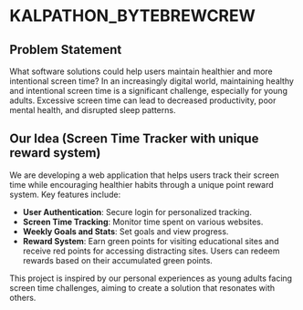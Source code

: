 # KALPATHON_BYTEBREWCREW
## Problem Statement

What software solutions could help users maintain healthier and more intentional screen time?
In an increasingly digital world, maintaining healthy and intentional screen time is a significant challenge, especially for young adults. Excessive screen time can lead to decreased productivity, poor mental health, and disrupted sleep patterns.

## Our Idea (Screen Time Tracker with unique reward system)

We are developing a web application that helps users track their screen time while encouraging healthier habits through a unique point reward system. Key features include:

- **User  Authentication**: Secure login for personalized tracking.
- **Screen Time Tracking**: Monitor time spent on various websites.
- **Weekly Goals and Stats**: Set goals and view progress.
- **Reward System**: Earn green points for visiting educational sites and receive red points for accessing distracting sites. Users can redeem rewards based on their accumulated green points.

This project is inspired by our personal experiences as young adults facing screen time challenges, aiming to create a solution that resonates with others.
